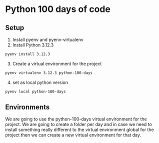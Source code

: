 # Python 100 days of code

## Setup

1. Install pyenv and pyenv-virtualenv
2. Install Python 3.12.3

```bash
pyenv install 3.12.3
```

3. Create a virtual environment for the project

```bash
pyenv virtualenv 3.12.3 python-100-days
```

4. set as local python version

```bash
pyenv local python-100-days
```

## Environments

We are going to use the python-100-days virtual environment for the project.
We are going to create a folder per day and in case we need to install
something really different to the virtual environment global for the project
then we can create a new virtual environment for that day.
